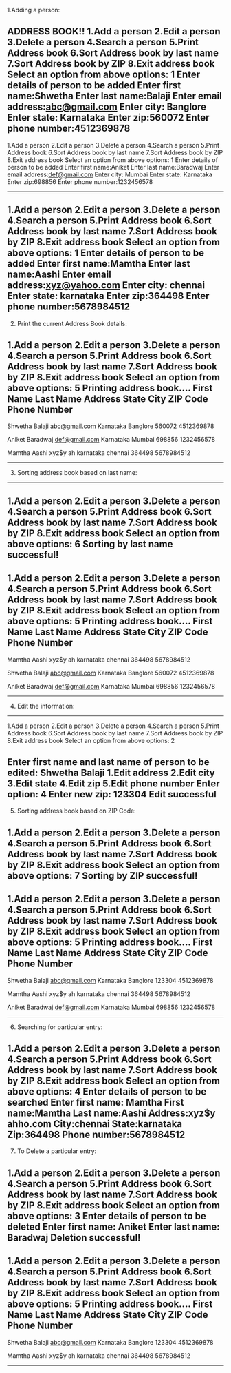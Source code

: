 1.Adding a person:

ADDRESS BOOK!!
1.Add a person
2.Edit a person
3.Delete a person
4.Search a person
5.Print Address book
6.Sort Address book by last name
7.Sort Address book by ZIP
8.Exit address book
Select an option from above options:
1
Enter details of person to be added
Enter first name:Shwetha
Enter last name:Balaji
Enter email address:abc@gmail.com
Enter city:
Banglore
Enter state:
Karnataka
Enter zip:560072
Enter phone number:4512369878
-------------------------------------
1.Add a person
2.Edit a person
3.Delete a person
4.Search a person
5.Print Address book
6.Sort Address book by last name
7.Sort Address book by ZIP
8.Exit address book
Select an option from above options:
1
Enter details of person to be added
Enter first name:Aniket
Enter last name:Baradwaj
Enter email address:def@gmail.com
Enter city:
Mumbai
Enter state:
Karnataka
Enter zip:698856
Enter phone number:1232456578

------------------------------------

1.Add a person
2.Edit a person
3.Delete a person
4.Search a person
5.Print Address book
6.Sort Address book by last name
7.Sort Address book by ZIP
8.Exit address book
Select an option from above options:
1
Enter details of person to be added
Enter first name:Mamtha
Enter last name:Aashi
Enter email address:xyz@yahoo.com
Enter city:
chennai
Enter state:
karnataka
Enter zip:364498
Enter phone number:5678984512
------------------------------------


2. Print the current Address Book details:

1.Add a person
2.Edit a person
3.Delete a person
4.Search a person
5.Print Address book
6.Sort Address book by last name
7.Sort Address book by ZIP
8.Exit address book
Select an option from above options:
5
Printing address book....
 First Name        Last Name        Address              State           City          ZIP Code         Phone Number
------------------------------------------------------------------------------------------------------------------------
 Shwetha            Balaji        abc@gmail.com        Karnataka         Banglore        560072          4512369878

 Aniket             Baradwaj      def@gmail.com        Karnataka         Mumbai          698856          1232456578

 Mamtha              Aashi        xyz$y ah             karnataka         chennai         364498          5678984512

-------------------------------------------------------------------------------------------------------------------------



3. Sorting address book based on last name:

-------------------------------------
1.Add a person
2.Edit a person
3.Delete a person
4.Search a person
5.Print Address book
6.Sort Address book by last name
7.Sort Address book by ZIP
8.Exit address book
Select an option from above options:
6
Sorting by last name successful!
------------------------------------
1.Add a person
2.Edit a person
3.Delete a person
4.Search a person
5.Print Address book
6.Sort Address book by last name
7.Sort Address book by ZIP
8.Exit address book
Select an option from above options:
5
Printing address book....
 First Name        Last Name          Address             State            City          ZIP Code         Phone Number
-----------------------------------------------------------------------------------------------------------------------
 Mamtha             Aashi           xyz$y ah             karnataka        chennai         364498        5678984512

 Shwetha            Balaji          abc@gmail.com        Karnataka        Banglore        560072        4512369878

 Aniket             Baradwaj        def@gmail.com        Karnataka        Mumbai          698856        1232456578

----------------------------------------------------------------------------------------------------------------------


4. Edit the information:

-----------------------------------
1.Add a person
2.Edit a person
3.Delete a person
4.Search a person
5.Print Address book
6.Sort Address book by last name
7.Sort Address book by ZIP
8.Exit address book
Select an option from above options:
2

Enter first name and last name of person to be edited:
Shwetha Balaji
1.Edit address
2.Edit city
3.Edit state
4.Edit zip
5.Edit phone number
Enter option:
4
Enter new zip:
123304
Edit successful
-----------------------------------


5. Sorting address book based on ZIP Code:

1.Add a person
2.Edit a person
3.Delete a person
4.Search a person
5.Print Address book
6.Sort Address book by last name
7.Sort Address book by ZIP
8.Exit address book
Select an option from above options:
7
Sorting by ZIP successful!
-----------------------------------
1.Add a person
2.Edit a person
3.Delete a person
4.Search a person
5.Print Address book
6.Sort Address book by last name
7.Sort Address book by ZIP
8.Exit address book
Select an option from above options:
5
Printing address book....
 First Name        Last Name        Address              State             City           ZIP Code         Phone Number
------------------------------------------------------------------------------------------------------------------------
 Shwetha           Balaji         abc@gmail.com         Karnataka         Banglore         123304         4512369878

 Mamtha            Aashi           xyz$y ah             karnataka         chennai          364498         5678984512

 Aniket           Baradwaj        def@gmail.com         Karnataka         Mumbai           698856         1232456578

------------------------------------------------------------------------------------------------------------------------


6. Searching for particular entry:

1.Add a person
2.Edit a person
3.Delete a person
4.Search a person
5.Print Address book
6.Sort Address book by last name
7.Sort Address book by ZIP
8.Exit address book
Select an option from above options:
4
Enter details of person to be searched
Enter first name:
Mamtha
First name:Mamtha
Last name:Aashi
Address:xyz$y ahho.com
City:chennai
State:karnataka
Zip:364498
Phone number:5678984512
----------------------------------------


7. To Delete a particular entry:

1.Add a person
2.Edit a person
3.Delete a person
4.Search a person
5.Print Address book
6.Sort Address book by last name
7.Sort Address book by ZIP
8.Exit address book
Select an option from above options:
3
Enter details of person to be deleted
Enter first name:
Aniket
Enter last name:
Baradwaj
Deletion successful!
---------------------------------------

1.Add a person
2.Edit a person
3.Delete a person
4.Search a person
5.Print Address book
6.Sort Address book by last name
7.Sort Address book by ZIP
8.Exit address book
Select an option from above options:
5
Printing address book....
 First Name        Last Name        Address             State            City          ZIP Code       Phone Number
------------------------------------------------------------------------------------------------------------------------
 Shwetha           Balaji         abc@gmail.com        Karnataka        Banglore        123304        4512369878

 Mamtha            Aashi          xyz$y ah             karnataka        chennai         364498        5678984512

-------------------------------------------------------------------------------------------------------------------------


